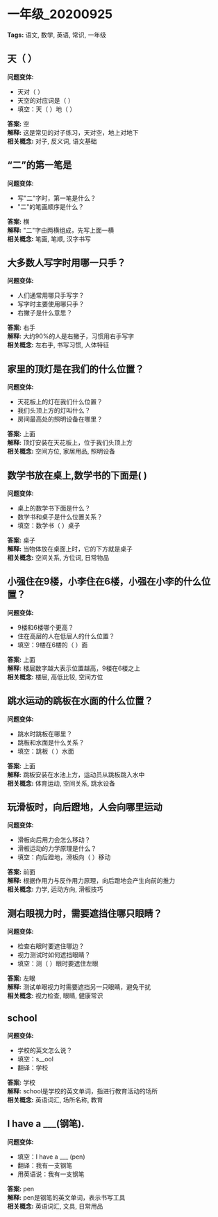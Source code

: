 # 一年级_20200925
**Tags:** 语文, 数学, 英语, 常识, 一年级

## 天（ ）
**问题变体:**  
- 天对（ ）  
- 天空的对应词是（ ）  
- 填空：天（ ）地（ ）  

**答案:** 空  
**解释:** 这是常见的对子练习，天对空，地上对地下  
**相关概念:** 对子, 反义词, 语文基础

## “二”的第一笔是
**问题变体:**  
- 写"二"字时，第一笔是什么？  
- "二"的笔画顺序是什么？  

**答案:** 横  
**解释:** "二"字由两横组成，先写上面一横  
**相关概念:** 笔画, 笔顺, 汉字书写

## 大多数人写字时用哪一只手？
**问题变体:**  
- 人们通常用哪只手写字？  
- 写字时主要使用哪只手？  
- 右撇子是什么意思？  

**答案:** 右手  
**解释:** 大约90%的人是右撇子，习惯用右手写字  
**相关概念:** 左右手, 书写习惯, 人体特征

## 家里的顶灯是在我们的什么位置？
**问题变体:**  
- 天花板上的灯在我们什么位置？  
- 我们头顶上方的灯叫什么？  
- 房间最高处的照明设备在哪里？  

**答案:** 上面  
**解释:** 顶灯安装在天花板上，位于我们头顶上方  
**相关概念:** 空间方位, 家居用品, 照明设备

## 数学书放在桌上,数学书的下面是(  )
**问题变体:**  
- 桌上的数学书下面是什么？  
- 数学书和桌子是什么位置关系？  
- 填空：数学书（ ）桌子  

**答案:** 桌子  
**解释:** 当物体放在桌面上时，它的下方就是桌子  
**相关概念:** 空间关系, 方位词, 日常物品

## 小强住在9楼，小李住在6楼，小强在小李的什么位置？
**问题变体:**  
- 9楼和6楼哪个更高？  
- 住在高层的人在低层人的什么位置？  
- 填空：9楼在6楼的（ ）面  

**答案:** 上面  
**解释:** 楼层数字越大表示位置越高，9楼在6楼之上  
**相关概念:** 楼层, 高低比较, 空间方位

## 跳水运动的跳板在水面的什么位置？
**问题变体:**  
- 跳水时跳板在哪里？  
- 跳板和水面是什么关系？  
- 填空：跳板（ ）水面  

**答案:** 上面  
**解释:** 跳板安装在水池上方，运动员从跳板跳入水中  
**相关概念:** 体育运动, 空间关系, 跳水设备

## 玩滑板时，向后蹬地，人会向哪里运动
**问题变体:**  
- 滑板向后用力会怎么移动？  
- 滑板运动的力学原理是什么？  
- 填空：向后蹬地，滑板向（ ）移动  

**答案:** 前面  
**解释:** 根据作用力与反作用力原理，向后蹬地会产生向前的推力  
**相关概念:** 力学, 运动方向, 滑板技巧

## 测右眼视力时，需要遮挡住哪只眼睛？
**问题变体:**  
- 检查右眼时要遮住哪边？  
- 视力测试时如何遮挡眼睛？  
- 填空：测（ ）眼时要遮住左眼  

**答案:** 左眼  
**解释:** 测试单眼视力时需要遮挡另一只眼睛，避免干扰  
**相关概念:** 视力检查, 眼睛, 健康常识

## school
**问题变体:**  
- 学校的英文怎么说？  
- 填空：s__ool  
- 翻译：学校  

**答案:** 学校  
**解释:** school是学校的英文单词，指进行教育活动的场所  
**相关概念:** 英语词汇, 场所名称, 教育

## I have a ___(钢笔).
**问题变体:**  
- 填空：I have a ___ (pen)  
- 翻译：我有一支钢笔  
- 用英语说：我有一支钢笔  

**答案:** pen  
**解释:** pen是钢笔的英文单词，表示书写工具  
**相关概念:** 英语词汇, 文具, 日常用品

## 


## 


## 


## 


##
